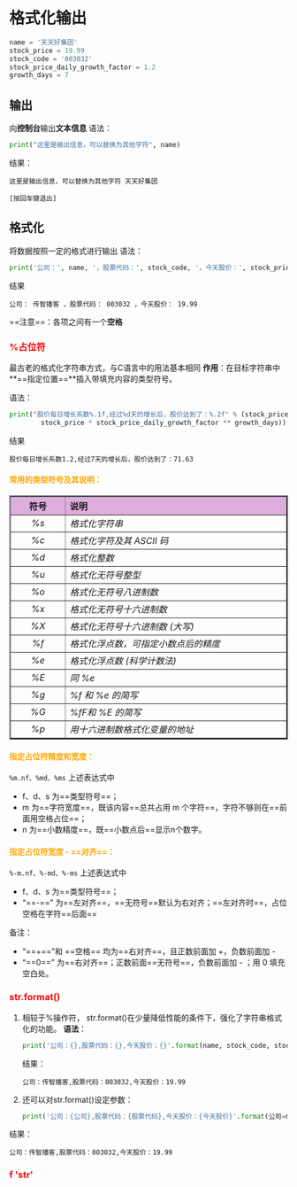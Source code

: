 # 格式化输出

```python
name = '天天好集团'
stock_price = 19.99
stock_code = '003032'
stock_price_daily_growth_factor = 1.2
growth_days = 7
```

## 输出
向**控制台**输出**文本信息**
语法：
```python
print("这里是输出信息，可以替换为其他字符", name)
```
结果：
```
这里是输出信息，可以替换为其他字符 天天好集团

[按回车键退出]
```

## 格式化
将数据按照一定的格式进行输出
语法：
```python
print('公司：', name, '，股票代码：', stock_code, '，今天股价：', stock_price)
```
结果
```
公司： 传智播客 ，股票代码： 003032 ，今天股价： 19.99
```
==注意==：各项之间有一个**空格**

### <font color=red>%占位符</font>
最古老的格式化字符串方式，与C语言中的用法基本相同
**作用**：在目标字符串中**==指定位置==**插入带填充内容的类型符号。

语法：
```python
print("股价每日增长系数%.1f,经过%d天的增长后，股价达到了：%.2f" % (stock_price_daily_growth_factor, growth_days, 
		stock_price * stock_price_daily_growth_factor ** growth_days))
```
结果
```
股价每日增长系数1.2,经过7天的增长后，股价达到了：71.63
```
#### <font color=orange>常用的类型符号及其说明：</font>
<table width="600" border="2"><tr><th width="100" bgcolor="#ddAedd" align="center">符号</th><th width="500" bgcolor="#ddAedd" align="left">说明</th></tr><tr><td align="center"><i>%s</i></td><td align="left"><i>格式化字符串</i></td></tr><tr><td align="center"><i>%c</i></td><td align="left"><i>格式化字符及其 ASCII 码</i></td></tr><tr><td align="center"><i>%d</i></td><td align="left"><i>格式化整数</i></td></tr><tr><td align="center"><i>%u</i></td><td align="left"><i>格式化无符号整型</i></td></tr><tr><td align="center"><i>%o</i></td><td align="left"><i>格式化无符号八进制数</i></td></tr><tr><td align="center"><i>%x</i></td><td align="left"><i>格式化无符号十六进制数</i></td></tr><tr><td align="center"><i>%X</i></td><td align="left"><i>格式化无符号十六进制数 (大写)</i></td></tr><tr><td align="center"><i>%f</i></td><td align="left"><i>格式化浮点数，可指定小数点后的精度</i></td></tr><tr><td align="center"><i>%e</i></td><td align="left"><i>格式化浮点数 (科学计数法)</i></td></tr><tr><td align="center"><i>%E</i></td><td align="left"><i>同 %e</i></td></tr><tr><td align="center"><i>%g</i></td><td align="left"><i>%f 和 %e 的简写</i></td></tr><tr><td align="center"><i>%G</i></td><td align="left"><i>%fF和 %E 的简写</i></td></tr><tr><td align="center"><i>%p</i></td><td align="left"><i>用十六进制数格式化变量的地址</i></td></tr></table>

#### <font color=orange>指定占位符精度和宽度：</font>
```%m.nf、%md、%ms```
上述表达式中
- f、d、s 为==类型符号==；
- m 为==字符宽度==，既该内容==总共占用 m 个字符==，字符不够则在==前面用空格占位==；
- n 为==小数精度==，既==小数点后==显示n个数字。

#### <font color=orange>指定占位符宽度 - ==对齐==：</font>
```%-m.nf、%-md、%-ms```
上述表达式中
- f、d、s 为==类型符号==；
- “==-==” 为==左对齐==，==无符号==默认为右对齐；==左对齐时==，占位空格在字符==后面==

备注：
- “==+==”和 ==空格== 均为==右对齐==，且正数前面加 +，负数前面加 -
- “==0==” 为==右对齐==；正数前面==无符号==，负数前面加 - ；用 0 填充空白处。

### <font color=red>str.format()</font>
1. 相较于%操作符， str.format()在少量降低性能的条件下，强化了字符串格式化的功能。
	**语法**：
	```python
	print('公司：{},股票代码：{},今天股价：{}'.format(name, stock_code, stock_price))
	```
	结果：
	```
	公司：传智播客,股票代码：003032,今天股价：19.99
	```
2. 还可以对str.format()设定参数：
	```python
	print('公司：{公司},股票代码：{股票代码},今天股价：{今天股价}'.format(公司=name, 股票代码=stock_code, 今天股价=stock_price))
	```
结果：
```
公司：传智播客,股票代码：003032,今天股价：19.99
```

### <font color=red>f 'str'</font>

<!--stackedit_data:
eyJoaXN0b3J5IjpbLTQzOTEwNjg0MSw2NDMwOTI4NjQsMzQxMj
k4NTk3XX0=
-->